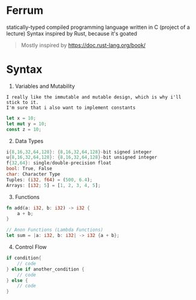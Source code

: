 # Ferrum

statically-typed compiled programming language written in C (project of a lecture)
Syntax inspired by Rust, because it's goated

> Mostly inspired by https://doc.rust-lang.org/book/

# Syntax 
1. Variables and Mutability
```
I really like the immutable and mutable design, which is why i'll stick to it.
I'm sure that i also want to implement constants
```
```Rust
let x = 10;
let mut y = 10;
const z = 10;
```
2. Data Types
```Rust
i{8,16,32,64,128}: {8,16,32,64,128}-bit signed integer
u{8,16,32,64,128}: {8,16,32,64,128}-bit unsigned integer
f{32,64}: single/double-precision float
bool: True, False
char: Character Type
Tuples: (i32, f64) = (500, 6.4);
Arrays: [i32; 5] = [1, 2, 3, 4, 5];
```
3. Functions
```Rust
fn add(a: i32, b: i32) -> i32 {
    a + b;
}

// Anon Functions (Lambda Functions)
let sum = |a: i32, b: i32| -> i32 {a + b};
```
4. Control Flow
```Rust
if condition{
    // code
} else if another_condition {
    // code
} else {
    // code
}
```
